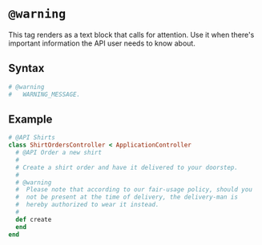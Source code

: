 # `@warning`

This tag renders as a text block that calls for attention. Use it when there's important information the API user needs to know about.

## Syntax

```ruby
# @warning
#   WARNING_MESSAGE.
```

## Example

```ruby
# @API Shirts
class ShirtOrdersController < ApplicationController
  # @API Order a new shirt
  # 
  # Create a shirt order and have it delivered to your doorstep.
  # 
  # @warning
  #  Please note that according to our fair-usage policy, should you
  #  not be present at the time of delivery, the delivery-man is
  #  hereby authorized to wear it instead.
  #
  def create
  end
end
```
